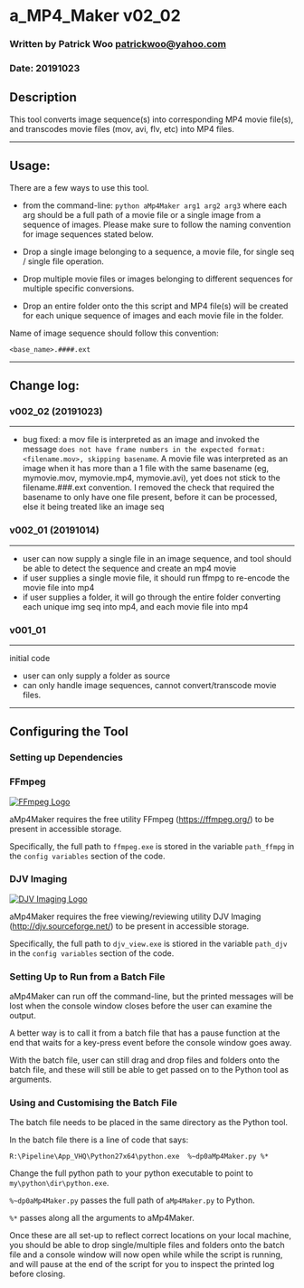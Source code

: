 # a_MP4_Maker v02_02
### Written by Patrick Woo patrickwoo@yahoo.com
### Date: 20191023

## Description
This tool converts image sequence(s) into corresponding MP4 movie file(s), 
and transcodes movie files (mov, avi, flv, etc) into MP4 files.

---
## Usage:
There are a few ways to use this tool.
- from the command-line: `python aMp4Maker arg1 arg2 arg3` where each arg should be a full path of a movie file or a single image from a sequence of images. Please make sure to follow the naming convention for image sequences stated below.

- Drop a single image belonging to a sequence, a movie file, for single seq / single file operation.

- Drop multiple movie files or images belonging to different sequences for multiple specific conversions.

- Drop an entire folder onto the this script 
and MP4 file(s) will be created for each unique sequence of images and each movie file in the folder.

Name of image sequence should follow this convention:

    <base_name>.####.ext

----
## Change log:

### v002_02 (20191023)
-------
- bug fixed: a mov file is interpreted as an image and invoked the message `does not have frame numbers in the expected format: <filename.mov>, skipping basename`.
    A movie file was interpreted as an image when it has more than a 1 file with the same basename (eg, mymovie.mov, mymovie.mp4, mymovie.avi),
    yet does not stick to the filename.###.ext convention.
    I removed the check that required the basename to only have one file present, before it can be processed, else it being treated like an image seq

### v002_01 (20191014)
---
- user can now supply a single file in an image sequence, and tool should be able to detect the sequence and create an mp4 movie
- if user supplies a single movie file, it should run ffmpg to re-encode the movie file into mp4
- if user supplies a folder, it will go through the entire folder converting each unique img seq into mp4, and each movie file into mp4

### v001_01
---
initial code
- user can only supply a folder as source
- can only handle image sequences, cannot convert/transcode movie files.

----
## Configuring the Tool

### Setting up Dependencies

### FFmpeg
[![FFmpeg Logo](https://tigr.net/wp-content/uploads/2016/12/ffmpeg.logo_-150x150.png)](https://ffmpeg.org/)

aMp4Maker requires the free utility FFmpeg (https://ffmpeg.org/) to be present in accessible storage.

Specifically, the full path to `ffmpeg.exe` is stored in the variable `path_ffmpg` in the `config variables` section of the code.

### DJV Imaging
[![DJV Imaging Logo](http://djv.sourceforge.net/images/djv-logo-large.png)](http://djv.sourceforge.net/)

aMp4Maker requires the free viewing/reviewing utility DJV Imaging (http://djv.sourceforge.net/) to be present in accessible storage.

Specifically, the full path to `djv_view.exe` is stiored in the variable `path_djv` in the `config variables` section of the code.

### Setting Up to Run from a Batch File
aMp4Maker can run off the command-line, but the printed messages will be lost when the console window closes before the user can examine the output. 

A better way is to call it from a batch file that has a pause function at the end that waits for a key-press event before the console window goes away.

With the batch file, user can still drag and drop files and folders onto the batch file, and these will still be able to get passed on to the Python tool as arguments.

### Using and Customising the Batch File
The batch file needs to be placed in the same directory as the Python tool.

In the batch file there is a line of code that says:

    R:\Pipeline\App_VHQ\Python27x64\python.exe  %~dp0aMp4Maker.py %*

Change the full python path to your python executable to point to `my\python\dir\python.exe`. 

`%~dp0aMp4Maker.py` passes the full path of `aMp4Maker.py` to Python.

`%*` passes along all the arguments to aMp4Maker.

Once these are all set-up to reflect correct locations on your local machine, you should be able to drop single/multiple files and folders onto the batch file and a console window will now open while while the script is running, and will pause at the end of the script for you to inspect the printed log before closing.
